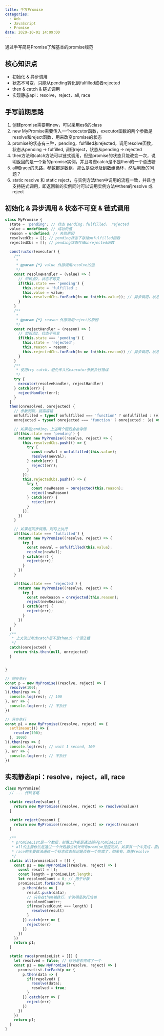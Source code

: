 ```yaml
---
title: 手写Promise
categories:
  - Web
  - JavaScript
  - Promise
date: 2020-10-01 14:09:00
---
```


通过手写简易Promise了解基本的promise规范

<!-- more -->

## 核心知识点
  - 初始化 & 异步调用
  - 状态不可变，只能从pending转化到fulfilled或者rejected
  - then & catch & 链式调用
  - 实现静态api：resolve，reject，all, race

## 手写前期思路

  1. 创建promise需要用new，可以采用es6的class
  2. new MyPromise需要传入一个executor函数，executor函数的两个参数是resolve和reject函数，用来改变promise的状态
  3. promise的状态有三种，pending，fulfilled和rejected，调用resolve函数，状态从pending -> fulfilled, 调用reject，状态从pending -> rejected
  4. then方法和catch方法可以链式调用，但是promise的状态只能改变一次，说明返回的是一个新的promise实例，并且考虑catch是不是then的一个语法糖
  5. all和race的思路，参数都是数组，那么是否涉及到数组循环，然后判断的问题？
  6. static resolve 和 static reject，与实例方法then中调用的流程一致，并且也支持链式调用，即返回新的实例同时可以调用实例方法中then的resolve 或 reject

## 初始化 & 异步调用 & 状态不可变 & 链式调用

```javascript
class MyPromise {
  state = 'pending'; // 状态 pending，fulfilled， rejected
  value = undefined; // 成功的值
  reason = undefined; // 失败原因
  resolvedCbs = []; // pending状态下存储onfulfilled函数
  rejectedCbs = []; // pending状态存储onrejected函数

  constructor(executor) {
    /**
     * 
     * @param {*} value 外部调用resolve的值
     */
    const resolveHandler = (value) => {
      // 知识点2，状态不可变
      if(this.state === 'pending') {
        this.state = 'fulfilled';
        this.value = value;
        this.resolvedCbs.forEach(fn => fn(this.value)); // 异步调用，状态会延迟才变化，所以需要提前存好resolvedCallbacks，等到状态改变再依次执行
      }
    }
    /**
     * 
     * @param {*} reason 外部调用reject的原因
     */
    const rejectHandler = (reason) => {
      // 知识点2，状态不可变
      if(this.state === 'pending') {
        this.state = 'rejected';
        this.reason = reason;
        this.rejectedCbs.forEach(fn => fn(this.reason)) // 异步调用，状态会延迟才变化，所以需要提前存好rejectedCallbacks，等到状态改变再依次执行
      }
    }
    /**
     * 使用try catch，避免传入的executor参数执行错误
     */
    try {
      executor(resolveHandler, rejectHandler)
    } catch(err) {
      rejectHandler(err);
    }
  }
  then(onresolved, onrejected) {
    // 参数判断，提高容错
    onfulfilled = typeof onfulfilled === 'function' ? onfulfilled : (v) => v;
    onrejected = typeof onrejected === 'function' ? onrejected : (e) => e;

    // 如果是pending，上述两个函数会被存储
    if(this.state === 'pending') {
      return new MyPromise((resolve, reject) => {
        this.resolvedCbs.push(() => {
          try {
            const newVal = onfulfilled(this.value);
            resolve(newVal);
          } catch(err) {
            reject(err);
          }
        });
        this.rejectedCbs.push(() => {
          try {
            const newReason = onrejected(this.reason);
            reject(newReason)
          } catch(err) {
            reject(err)
          }
        });
      })
    }

    // 如果是同步调用，则马上执行
    if(this.state === 'fulfilled') {
      return new MyPromise((resolve, reject) => {
        try {
          const newVal = onfulfilled(this.value);
          resolve(newVal);
        } catch(err) {
          reject(err);
        }
      })
    }

    if(this.state === 'rejected') {
      return new MyPromise((resolve, reject) => {
        try {
          const newReason = onrejected(this.reason);
          reject(newReason);
        } catch(err) {
          reject(err);
        }
      })
    }
  }
  /**
   * 上文说过考虑catch是不是then的一个语法糖
   */
  catch(onrejected) {
    return this.then(null, onrejected)
  }


}
```

```javascript
// 同步执行
const p = new MyPromise((resolve, reject) => {
  resolve(100);
}).then(res => {
  console.log(res); // 100
}, err => {
  console.log(err); // 不执行
})

// 异步执行
const p1 = new MyPromise((resolve, reject) => {
  setTimeout(() => {
    resolve(100);
  }, 1000)
}).then(res => {
  console.log(res); // wait 1 second, 100
}, err => {
  console.log(err); // 不执行
})
```

## 实现静态api：resolve，reject，all, race

```javascript
class MyPromise{
  // ... 代码省略

  static resolve(value) {
    return new MyPromise((resolve, reject) => resolve(value))
  }

  static reject(reason) {
    return new MyPromise((resolve, reject) => reject(reason))
  }

  /**
   * promiseList是一个数组，前置工作都是通过循环promiseList
   * all的主要做法是通过一个计数器去统计所有promise是否完成，如果有一个未完成，直接reject结束
   * race的主要做法通过一个标志位去标记是否有一个完成了，如果有，直接resolve
   */
  static all(promiseList = []) {
    const p1 = new MyPromise((resolve, reject) => {
      const result = [];
      const length = promiseList.length;
      let resolvedCount = 0; // 用于计数
      promiseList.forEach(p => {
        p.then(data => {
          result.push(data);
          // 只有在then被执行，才说明是执行成功
          resolvedCount++;
          if(resolvedCount === length) {
            resolve(result)
          }
        }).catch(err => {
          reject(err)
        })
      })
    })
    return p1;
  }

  static race(promiseList = []) {
    let resolved = false; // 标记是否完成了一个
    const p1 = new MyPromise((resolve, reject) => {
      promiseList.forEach(p => {
        p.then(data => {
          if(!resolved) {
            resolve(data);
            resolved = true;
          }
        }).catch(err => {
          reject(err)
        })
      })
    })
    return p1;
  }
}
```